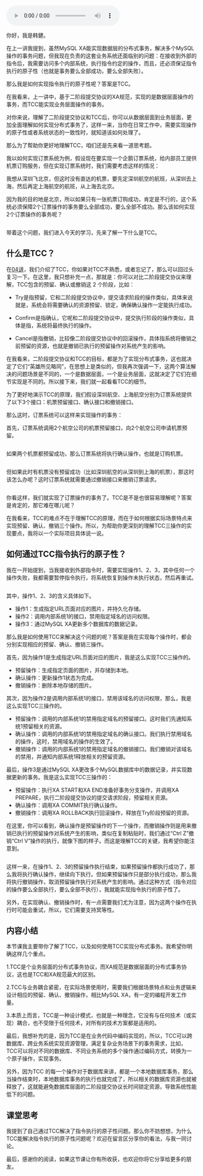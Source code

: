 <audio title="加餐 _ TCC如何实现指令执行的原子性？" src="https://static001.geekbang.org/resource/audio/f8/58/f80byyac12e279ac38044ec6ca05af58.mp3" controls="controls"></audio> 
<p>你好，我是韩健。</p><p>在上一讲我提到，虽然MySQL XA能实现数据层的分布式事务，解决多个MySQL操作的事务问题，但我现在负责的这套业务系统还面临别的问题：在接收到外部的指令后，我需要访问多个内部系统，执行指令约定的操作，而且，还必须保证指令执行的原子性（也就是事务要么全部成功，要么全部失败）。</p><p>那么我是如何实现指令执行的原子性呢？答案是TCC。</p><p>在我看来，上一讲中，基于二阶段提交协议的XA规范，实现的是数据层面操作的事务，而TCC能实现业务层面操作的事务。</p><p>对你来说，理解了二阶段提交协议和TCC后，你可以从数据层面到业务层面，更加全面理解如何实现分布式事务了，这样一来，当你在日常工作中，需要实现操作的原子性或者系统状态的一致性时，就知道该如何处理了。</p><p>那么为了帮助你更好地理解TCC，咱们还是先来看一道思考题。</p><p>我以如何实现订票系统为例，假设现在要实现一个企鹅订票系统，给内部员工提供机票订购服务，但在实现订票系统时，我们需要考虑这样的情况：</p><p>我想从深圳飞北京，但这时没有直达的机票，要先定深圳航空的航班，从深圳去上海，然后再定上海航空的航班，从上海去北京。</p><p>因为我的目的地是北京，所以如果只有一张机票订购成功，肯定是不行的，这个系统必须保障2个订票操作的事务要么全部成功，要么全部不成功。那么该如何实现2个订票操作的事务呢？</p><!-- [[[read_end]]] --><p><img src="https://static001.geekbang.org/resource/image/7c/3b/7ca6e1def38b2ba6873711d8f283dc3b.jpg?wh=1142*418" alt=""></p><p>带着这个问题，我们进入今天的学习，先来了解一下什么是TCC。</p><h2>什么是TCC？</h2><p>在<a href="https://time.geekbang.org/column/article/200717">04讲</a>，我们介绍了TCC，你如果对TCC不熟悉，或者忘记了，那么可以回过头复习一下。在这里，我只想补充一点，那就是：你可以对比二阶段提交协议来理解，TCC包含的预留、确认或撤销这 2 个阶段，比如：</p><ul>
<li>
<p>Try是指预留，它和二阶段提交协议中，提交请求阶段的操作类似，具体来说就是，系统会将需要确认的资源预留、锁定，确保确认操作一定能执行成功。</p>
</li>
<li>
<p>Confirm是指确认，它呢和二阶段提交协议中，提交执行阶段的操作类似，具体是指，系统将最终执行的操作。</p>
</li>
<li>
<p>Cancel是指撤销，比较像二阶段提交协议中的回滚操作，具体指系统将撤销之前预留的资源，也就是撤销已执行的预留操作对系统产生的影响。</p>
</li>
</ul><p>在我看来，二阶段提交协议和TCC的目标，都是为了实现分布式事务，这也就决定了它们“英雄所见略同”，在思想上是类似的，但我再次强调一下，这两个算法解决的问题场景是不同的，一个是数据层面，一个是业务层面，这就决定了它们在细节实现是不同的。所以接下来，我们就一起看看TCC的细节。</p><p>为了更好地演示TCC的原理，我们假设深圳航空、上海航空分别为订票系统提供了以下3个接口：机票预留接口、确认接口和撤销接口。</p><p>那么这时，订票系统可以这样来实现操作的事务：</p><p>首先，订票系统调用2个航空公司的机票预留接口，向2个航空公司申请机票预留。</p><p><img src="https://static001.geekbang.org/resource/image/e1/74/e149ed696a360b1761c6571a2a96d374.jpg?wh=1142*763" alt=""></p><p>如果两个机票都预留成功，那么订票系统将执行确认操作，也就是订购机票。</p><p><img src="https://static001.geekbang.org/resource/image/8e/3e/8ea845eeb2032e7af2876ace81605a3e.jpg?wh=1142*760" alt=""></p><p>但如果此时有机票没有预留成功（比如深圳航空的从深圳到上海的机票），那这时该怎么办呢？这时订票系统就需要通过撤销接口来撤销订票请求。</p><p><img src="https://static001.geekbang.org/resource/image/52/c0/52f65a9202f3619dfeac1ba0e2acf8c0.jpg?wh=1142*750" alt=""></p><p>你看这样，我们就实现了订票操作的事务了。TCC是不是也很容易理解呢？答案是肯定的，那它难在哪儿呢？</p><p>在我看来，TCC的难点不在于理解TCC的原理，而在于如何根据实际场景特点来实现预留、确认、撤销三个操作。所以，为帮助你更深刻的理解TCC三操作的实现要点，我将以一个实际项目具体说一说。</p><h2>如何通过TCC指令执行的原子性？</h2><p>我在一开始提到，当我接收到外部指令时，需要实现操作1、2、3，其中任何一个操作失败，我都需要暂停指令执行，将系统恢复到操作未执行状态，然后再重试。</p><p><img src="https://static001.geekbang.org/resource/image/ea/07/eab5cfdf9a5d622f29ced94a4790c207.jpg?wh=1142*671" alt=""></p><p>其中，操作1、2、3的含义具体如下。</p><ul>
<li>操作1：生成指定URL页面对应的图片，并持久化存储。</li>
<li>操作2：调用内部系统1的接口，禁用指定域名的访问权限。</li>
<li>操作3：通过MySQL XA更新多个数据库的数据记录。</li>
</ul><p>那么我是如何使用TCC来解决这个问题的呢？答案是我在实现每个操作时，都会分别实现相应的预留、确认、撤销三操作。</p><p>首先，因为操作1是生成指定URL页面对应的图片，我是这么实现TCC三操作的。</p><ul>
<li>预留操作：生成指定页面的图片，并存储到本地。</li>
<li>确认操作：更新操作1状态为完成。</li>
<li>撤销操作：删除本地存储的图片。</li>
</ul><p>其次，因为操作2是调用内部系统1的接口，禁用该域名的访问权限，那么，我是这么实现TCC三操作的。</p><ul>
<li>预留操作：调用的内部系统1的禁用指定域名的预留接口。这时我们先通知系统1预留相关的资源。</li>
<li>确认操作：调用的内部系统1的禁用指定域名的确认接口。我们执行禁用域名的操作，这时，禁用域名的操作的生效了。</li>
<li>撤销操作：调用的内部系统1的禁用指定域名的撤销接口。我们撤销对该域名的禁用，并通知内部系统1释放相关的预留资源。</li>
</ul><p>最后，操作3是通过MySQL XA更改多个MySQL数据库中的数据记录，并实现数据更新的事务。我是这么实现TCC三操作的：</p><ul>
<li>预留操作：执行XA START和XA END准备好事务分支操作，并调用XA PREPARE，执行二阶段提交协议的提交请求阶段，预留相关资源。</li>
<li>确认操作：调用XA COMMIT执行确认操作。</li>
<li>撤销操作：调用XA ROLLBACK执行回滚操作，释放在Try阶段预留的资源。</li>
</ul><p>在这里，你可以看到，确认操作是预留操作的下一个操作，而撤销操作则是用来撤销已执行的预留操作对系统产生的影响，类似在复制粘贴时，我们通过“Ctrl Z”撤销“Ctrl V”操作的执行，就像下图的样子。而这是理解TCC的关键，我希望你能注意到。</p><p><img src="https://static001.geekbang.org/resource/image/8b/1b/8b5fbc120651924ffccc862e5bafyy1b.jpg?wh=1142*442" alt=""></p><p>这样一来，在操作1、2、3的预留操作执行结束，如果预留操作都执行成功了，那么我将执行确认操作，继续向下执行。但如果预留操作只是部分执行成功，那么我将执行撤销操作，取消预留操作执行对系统产生的影响。通过这种方式（指令对应的操作要么全部执行，要么全部不执行），我就能实现指令执行的原子性了。</p><p>另外，在实现确认、撤销操作时，有一点需要我们尤为注意，因为这两个操作在执行时可能会重试，所以，它们需要支持冥等性。</p><h2>内容小结</h2><p>本节课我主要带你了解了TCC，以及如何使用TCC实现分布式事务。我希望你明确这样几个重点。</p><p>1.TCC是个业务层面的分布式事务协议，而XA规范是数据层面的分布式事务协议，这也是TCC和XA规范最大的区别。</p><p>2.TCC与业务耦合紧密，在实际场景使用时，需要我们根据场景特点和业务逻辑来设计相应的预留、确认、撤销操作，相比MySQL XA，有一定的编程开发工作量。</p><p>3.本质上而言，TCC是一种设计模式，也就是一种理念，它没有与任何技术（或实现）耦合，也不受限于任何技术，对所有的技术方案都是适用的。</p><p>最后，我想补充的是，因为TCC是在业务代码中编码实现的，所以，TCC可以跨数据库、跨业务系统实现资源管理，满足复杂业务场景下的事务需求，比如，TCC可以将对不同的数据库、不同业务系统的多个操作通过编码方式，转换为一个原子操作，实现事务。</p><p>另外，因为TCC 的每一个操作对于数据库来讲，都是一个本地数据库事务，那么当操作结束时，本地数据库事务的执行也就完成了，所以相关的数据库资源也就被释放了，这就能避免数据库层面的二阶段提交协议长时间锁定资源，导致系统性能低下的问题。</p><h2>课堂思考</h2><p>我提到了自己通过TCC解决了指令执行的原子性问题。那么你不妨想想，为什么TCC能解决指令执行的原子性问题呢？欢迎在留言区分享你的看法，与我一同讨论。</p><p>最后，感谢你的阅读，如果这节课让你有所收获，也欢迎你将它分享给更多的朋友。</p>
